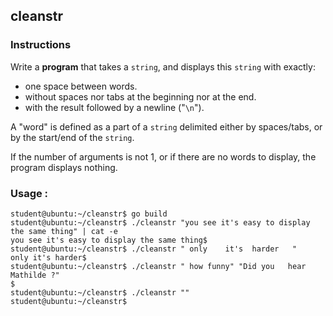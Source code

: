 ## cleanstr

### Instructions

Write a **program** that takes a `string`, and displays this `string` with exactly:

- one space between words.
- without spaces nor tabs at the beginning nor at the end.
- with the result followed by a newline ("`\n`").

A "word" is defined as a part of a `string` delimited either by spaces/tabs, or
by the start/end of the `string`.

If the number of arguments is not 1, or if there are no words to display, the
program displays nothing.

### Usage :

```console
student@ubuntu:~/cleanstr$ go build
student@ubuntu:~/cleanstr$ ./cleanstr "you see it's easy to display the same thing" | cat -e
you see it's easy to display the same thing$
student@ubuntu:~/cleanstr$ ./cleanstr " only    it's  harder   "
only it's harder$
student@ubuntu:~/cleanstr$ ./cleanstr " how funny" "Did you   hear Mathilde ?"
$
student@ubuntu:~/cleanstr$ ./cleanstr ""
student@ubuntu:~/cleanstr$
```
